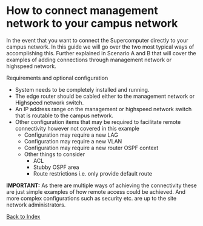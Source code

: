 # How to connect management network to your campus network

In the event that you want to connect the Supercomputer directly to your campus network. In this guide we will go over the two most typical ways of accomplishing this. Further explained in Scenario A and B that will cover the examples of adding connections through management network or highspeed network.

Requirements and optional configuration

* System needs to be completely installed and running.
* The edge router should be cabled either to the management network or Highspeed network switch.
* An IP address range on the management or highspeed network switch that is routable to the campus network.
* Other configuration items that may be required to facilitate remote connectivity however not covered in this example
	* Configuration may require a new LAG
	* Configuration may require a new VLAN
	* Configuration may require a new router OSPF context
	* Other things to consider
		* ACL
		* Stubby OSPF area
		* Route restrictions i.e. only provide default route

**IMPORTANT:** As there are multiple ways of achieving the connectivity these are just simple examples of how remote access could be achieved. And more complex configurations such as security etc. are up to the site network administrators.  

[Back to Index](../index.md)